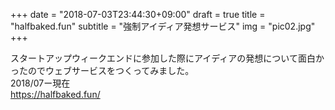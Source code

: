 +++
date = "2018-07-03T23:44:30+09:00"
draft = true
title = "halfbaked.fun"
subtitle = "強制アイディア発想サービス"
img = "pic02.jpg"
+++

スタートアップウィークエンドに参加した際にアイディアの発想について面白かったのでウェブサービスをつくってみました。  
2018/07ー現在  
https://halfbaked.fun/

